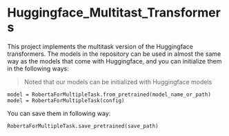 # Huggingface_Multitast_Transformers
This project implements the multitask version of the Huggingface transformers.
The models in the repository can be used in almost the same way as the models that come with Huggingface, and you can initialize them in the following ways:
> Noted that our models can be initialized with Huggingface models 
```
model = RobertaForMultipleTask.from_pretrained(model_name_or_path)
model = RobertaForMultipleTask(config)
```
You can save them in following way:
```
RobertaForMultipleTask.save_pretrained(save_path)
```
